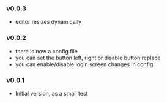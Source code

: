 ### v0.0.3
 - editor resizes dynamically


### v0.0.2
 - there  is now a config file
 - you can set the button left, right or disable button replace
 - you can enable/disable login screen changes in config


### v0.0.1
 - Initial version, as a small test